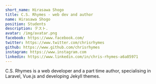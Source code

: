 ```yaml
---
short_name: Hirasawa Shogo
title: C.S. Rhymes - web dev and author
name: Hirasawa Shogo
position: Students
description: テスト.
avatar: /img/avatar.png
facebook: https://www.facebook.com/
twitter: https://www.twitter.com/chrisrhymes
github: https://www.github.com/chrisrhymes
instagram: https://www.instagram.com
linkedin: https://www.linkedin.com/in/chris-rhymes-a6a85971
---
```

C.S. Rhymes is a web developer and a part time author, specialising in Laravel, Vue.js and developing Jekyll themes.


